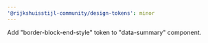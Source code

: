 ```yaml
---
'@rijkshuisstijl-community/design-tokens': minor
---
```


Add "border-block-end-style" token to "data-summary" component.
